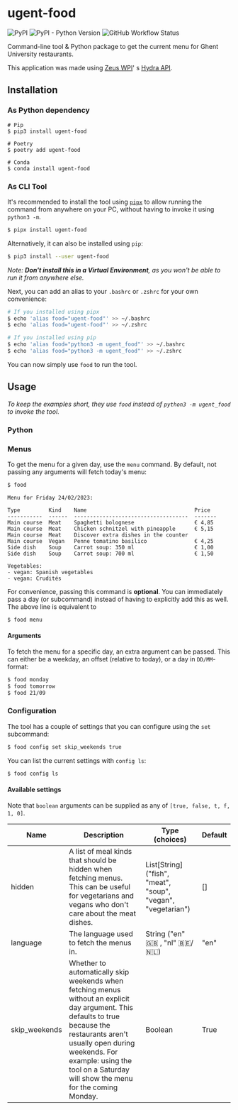 # ugent-food

![PyPI](https://img.shields.io/pypi/v/ugent_food)
![PyPI - Python Version](https://img.shields.io/pypi/pyversions/ugent_food)
![GitHub Workflow Status](https://img.shields.io/github/actions/workflow/status/stijndcl/ugent-food/python.yml?branch=master)

Command-line tool & Python package to get the current menu for Ghent University restaurants.

This application was made using [Zeus WPI](https://github.com/ZeusWPI)'
s [Hydra API](https://github.com/ZeusWPI/hydra/blob/master/api-resto-02.md).

## Installation

### As Python dependency

```shell
# Pip
$ pip3 install ugent-food

# Poetry
$ poetry add ugent-food

# Conda
$ conda install ugent-food
```

### As CLI Tool

It's recommended to install the tool using [``pipx``](https://pypa.github.io/pipx/#install-pipx) to allow running the
command from anywhere on your PC, without having to invoke it using `python3 -m`.

```sh
$ pipx install ugent-food
```

Alternatively, it can also be installed using `pip`:

```sh
$ pip3 install --user ugent-food
```

_Note: **Don't install this in a Virtual Environment**, as you won't be able to run it from anywhere else._

Next, you can add an alias to your `.bashrc` or `.zshrc` for your own convenience:

```sh
# If you installed using pipx
$ echo 'alias food="ugent-food"' >> ~/.bashrc
$ echo 'alias food="ugent-food"' >> ~/.zshrc

# If you installed using pip
$ echo 'alias food="python3 -m ugent_food"' >> ~/.bashrc
$ echo 'alias food="python3 -m ugent_food"' >> ~/.zshrc
```

You can now simply use `food` to run the tool.

## Usage

_To keep the examples short, they use `food` instead of `python3 -m ugent_food` to invoke the tool._

### Python



### Menus

To get the menu for a given day, use the ``menu`` command. By default, not passing any arguments will fetch today's
menu:

```sh
$ food
```

```
Menu for Friday 24/02/2023:

Type         Kind    Name                                  Price
-----------  ------  ------------------------------------  -------
Main course  Meat    Spaghetti bolognese                   € 4,85
Main course  Meat    Chicken schnitzel with pineapple      € 5,15
Main course  Meat    Discover extra dishes in the counter
Main course  Vegan   Penne tomatino basilico               € 4,25
Side dish    Soup    Carrot soup: 350 ml                   € 1,00
Side dish    Soup    Carrot soup: 700 ml                   € 1,50

Vegetables:
- vegan: Spanish vegetables
- vegan: Crudités
```

For convenience, passing this command is **optional**. You can immediately pass a day (or subcommand) instead of having
to explicitly add this as well. The above line is equivalent to

```sh
$ food menu
```

#### Arguments

To fetch the menu for a specific day, an extra argument can be passed. This can either be a weekday, an offset (relative
to today), or a day in `DD/MM`-format:

```sh
$ food monday
$ food tomorrow
$ food 21/09
```

### Configuration

The tool has a couple of settings that you can configure using the `set` subcommand:

```sh
$ food config set skip_weekends true
```

You can list the current settings with `config ls`:

```sh
$ food config ls
```

#### Available settings

Note that `boolean` arguments can be supplied as any of `[true, false, t, f, 1, 0]`.

| Name          | Description                                                                                                                                                                                                                                                         | Type (choices)                                                 | Default |
|---------------|---------------------------------------------------------------------------------------------------------------------------------------------------------------------------------------------------------------------------------------------------------------------|----------------------------------------------------------------|---------|
| hidden        | A list of meal kinds that should be hidden when fetching menus. This can be useful for vegetarians and vegans who don't care about the meat dishes.                                                                                                                 | List\[String\] ("fish", "meat", "soup", "vegan", "vegetarian") | []      |
| language      | The language used to fetch the menus in.                                                                                                                                                                                                                            | String ("en" 🇬🇧 , "nl" 🇧🇪/🇳🇱)                            | "en"    |
| skip_weekends | Whether to automatically skip weekends when fetching menus without an explicit day argument. This defaults to true because the restaurants aren't usually open during weekends. For example: using the tool on a Saturday will show the menu for the coming Monday. | Boolean                                                        | True    |
